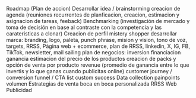 Roadmap (Plan de accion)
Desarrollar idea / brainstorming
creacion de agenda (reuniones recurrentes de planficacion, creacion, estimacion y asignacion de tareas, feeback)
Benchmarking (investigación de mercado y toma de decisión en base al contraste con la competencia y las carateristicas a clonar)
Creacion de perfil mistery shopper
desarrollar marca: branding, logo, paleta, punch phrase, mision y vision, tono de voz, targets, RRSS, Página web + ecommerce, plan de RRSS, linkedin, X, IG, FB, TikTok, newsletter, mail sailing
plan de negocios:
inversion
financiacion
ganancia
estimacion del precio de los productos
creacion de packs y opción de venta por producto
revenue (promedio de ganancia entre lo que invertis y lo que ganas cuando publicitas online)
customer journey / conversion funnel / CTA list
custom success
Data collection
painpoints
volumen
Estrategias de venta
boca en boca
personalizada
RRSS
Web
Publicidad
